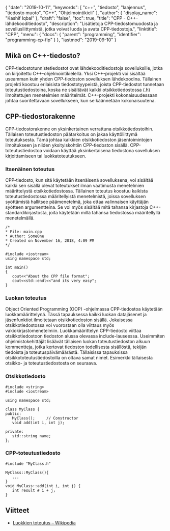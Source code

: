 {
  "date": "2019-10-11",
  "keywords": [
"c++",
"tiedosto",
"laajennus",
"tiedosto muoto",
"C++",
"Ohjelmointikieli"
],
  "author": {
    "display_name": "Kashif Iqbal"
},
  "draft": "false",
  "toc": true,
  "title": "CPP - C++-lähdekooditiedosto",
  "description": "Lisätietoja CPP-tiedostomuodosta ja sovellusliittymistä, jotka voivat luoda ja avata CPP-tiedostoja.",
  "linktitle": "CPP",
  "menu": {
    "docs": {
      "parent": "programming",
      "identifier": "programming-cp-fip"
}
},
  "lastmod": "2019-09-10"
}

## Mikä on C++-tiedosto?

CPP-tiedostotunnistetiedostot ovat lähdekooditiedostoja sovelluksille, jotka on kirjoitettu C++-ohjelmointikielellä. Yksi C++-projekti voi sisältää useamman kuin yhden CPP-tiedoston sovelluksen lähdekoodina. Tällainen projekti koostuu erilaisista tiedostotyypeistä, joista CPP-tiedostot tunnetaan toteutustiedostoina, koska ne sisältävät kaikki otsikkotiedostossa (.h) ilmoitettujen menetelmien määritelmät. C++-projekti kokonaisuudessaan johtaa suoritettavaan sovellukseen, kun se käännetään kokonaisuutena.

## CPP-tiedostorakenne

CPP-tiedostorakenne on yksinkertainen verrattuna otsikkotiedostoihin. Tällaisen toteutustiedoston päätarkoitus on jakaa käyttöliittymä toteutuksesta. Tämä johtaa kaikkien otsikkotiedoston jäsentoimintojen ilmoitukseen ja niiden yksityiskohtiin CPP-tiedoston sisällä. CPP-toteutustiedostoa voidaan käyttää yksinkertaisena tiedostona sovelluksen kirjoittamiseen tai luokkatoteutukseen.

### Itsenäinen toteutus

CPP-tiedosto, kun sitä käytetään itsenäisenä sovelluksena, voi sisältää kaikki sen sisällä olevat toteutukset ilman vaatimusta menetelmien määrittelystä otsikkotiedostossa. Tällainen toteutus koostuu kaikista toteutustiedostossa määritellyistä menetelmistä, joissa sovelluksen syöttämistä hallitsee päämenetelmä, joka ottaa valinnaisen käyttäjän syötteen argumentteina. Se voi myös sisältää mitä tahansa kirjastoja C++-standardikirjastosta, joita käytetään millä tahansa tiedostossa määritellyllä menetelmällä.

```
/*
* File: main.cpp
* Author: SomeOne
* Created on November 16, 2018, 4:09 PM
*/

#include <iostream>
using namespace std;

int main()
{
   cout<<"About the CPP file format";
   cout<<std::endl<<"and its very easy";
}
```

### Luokan toteutus

Object Oriented Programming (OOP) -ohjelmassa CPP-tiedostoa käytetään luokkamäärittelynä. Tässä tapauksessa kaikki luokan datajäsenet ja jäsenfunktiot ilmoitetaan otsikkotiedoston sisällä. Jokaisessa otsikkotiedostossa voi vuorostaan olla viittaus myös vakiokirjastomenetelmiin. Luokkamäärittelyn CPP-tiedosto viittaa otsikkotiedostoon tiedoston alussa olevassa include-lauseessa. Useimmiten ohjelmistokehittäjät lisäävät tällaisen luokan toteutustiedoston alkuun kommentteja, jotka kertovat tiedoston todellisesta sisällöstä, tekijän tiedoista ja toteutuspäivämäärästä. Tällaisissa tapauksissa otsikkototeutustiedostoilla on oltava samat nimet. Esimerkki tällaisesta otsikko- ja toteutustiedostosta on seuraava.

### Otsikkotiedosto

```
#include <string>
#include <iostream>

using namespace std;

class MyClass {
public:
   MyClass();     // Constructor
   void add(int i, int j);

private:
   std::string name;
};
```

### CPP-toteutustiedosto

```
#include "MyClass.h"

MyClass::MyClass(){
   ...
}
void MyClass::add(int i, int j) {
   int result # i + j;
}
```

## Viitteet

* [Luokkien toteutus – Wikipedia](https://en.wikipedia.org/wiki/Class_implementation_file)


